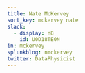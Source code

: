 ```yaml
---
title: Nate McKervey
sort_key: mckervey nate
slack: 
  - display: n8
    id: U0D18TE0N
in: mckervey
splunkblog: nmckervey
twitter: DataPhysicist
---
```

